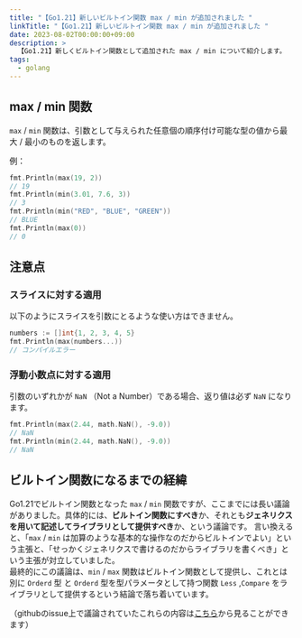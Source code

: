 ```yaml
---
title: "【Go1.21】新しいビルトイン関数 max / min が追加されました "
linkTitle: "【Go1.21】新しいビルトイン関数 max / min が追加されました "
date: 2023-08-02T00:00:00+09:00
description: >
  【Go1.21】新しくビルトイン関数として追加された max / min について紹介します。
tags:
  - golang
---
```


## max / min 関数
`max` / `min` 関数は、引数として与えられた任意個の順序付け可能な型の値から最大 / 最小のものを返します。

例：
```go
fmt.Println(max(19, 2))
// 19
fmt.Println(min(3.01, 7.6, 3))
// 3
fmt.Println(min("RED", "BLUE", "GREEN"))
// BLUE
fmt.Println(max(0))
// 0
```

## 注意点
### スライスに対する適用
以下のようにスライスを引数にとるような使い方はできません。
```go
numbers := []int{1, 2, 3, 4, 5}
fmt.Println(max(numbers...))
// コンパイルエラー
```

### 浮動小数点に対する適用
引数のいずれかが `NaN` （Not a Number）である場合、返り値は必ず `NaN` になります。
```go
fmt.Println(max(2.44, math.NaN(), -9.0))
// NaN
fmt.Println(min(2.44, math.NaN(), -9.0))
// NaN
```


## ビルトイン関数になるまでの経緯
Go1.21でビルトイン関数となった `max` / `min` 関数ですが、ここまでには長い議論がありました。具体的には、**ビルトイン関数にすべき**か、それとも**ジェネリクスを用いて記述してライブラリとして提供すべき**か、という議論です。 言い換えると、「`max` / `min` は加算のような基本的な操作なのだからビルトインでよい」という主張と、「せっかくジェネリクスで書けるのだからライブラリを書くべき」という主張が対立していました。   
最終的にこの議論は、`min` / `max` 関数はビルトイン関数として提供し、これとは別に `Orderd` 型 と `Orderd` 型を型パラメータとして持つ関数 `Less` ,`Compare` をライブラリとして提供するという結論で落ち着いています。

（githubのissue上で議論されていたこれらの内容は[こちら](https://github.com/golang/go/issues/59488)から見ることができます）

